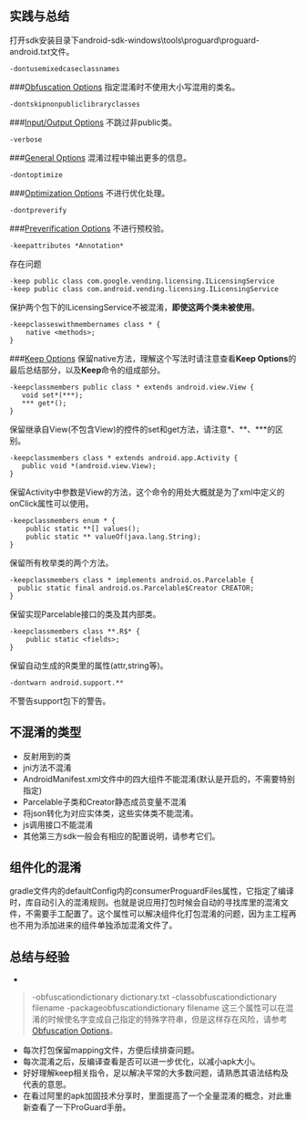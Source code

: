 ## 实践与总结
打开sdk安装目录下android-sdk-windows\tools\proguard\proguard-android.txt文件。
```
-dontusemixedcaseclassnames
```
###[Obfuscation Options](https://github.com/weeklynote/weeklymd/blob/master/proguard/obfuscation-options.md)
指定混淆时不使用大小写混用的类名。
```
-dontskipnonpubliclibraryclasses
```
###[Input/Output Options](https://github.com/weeklynote/weeklymd/blob/master/proguard/io-options.md)
不跳过非public类。
```
-verbose
```
###[General Options](https://github.com/weeklynote/weeklymd/blob/master/proguard/general-options.md)
混淆过程中输出更多的信息。
```
-dontoptimize
```
###[Optimization Options](https://github.com/weeklynote/weeklymd/blob/master/proguard/optimization-options.md)
不进行优化处理。
```
-dontpreverify
```
###[Preverification Options](https://github.com/weeklynote/weeklymd/blob/master/proguard/preverification-options.md)
不进行预校验。
```
-keepattributes *Annotation*
```
存在问题
```
-keep public class com.google.vending.licensing.ILicensingService
-keep public class com.android.vending.licensing.ILicensingService
```
保护两个包下的ILicensingService不被混淆，**即使这两个类未被使用**。
```
-keepclasseswithmembernames class * {
    native <methods>;
}
```
###[Keep Options](https://github.com/weeklynote/weeklymd/blob/master/proguard/keep-options.md)
保留native方法，理解这个写法时请注意查看**Keep Options**的最后总结部分，以及**Keep**命令的组成部分。
```
-keepclassmembers public class * extends android.view.View {
   void set*(***);
   *** get*();
}
```
保留继承自View(不包含View)的控件的set和get方法，请注意\*、\*\*、\*\*\*的区别。
```
-keepclassmembers class * extends android.app.Activity {
   public void *(android.view.View);
}
```
保留Activity中参数是View的方法，这个命令的用处大概就是为了xml中定义的onClick属性可以使用。
```
-keepclassmembers enum * {
    public static **[] values();
    public static ** valueOf(java.lang.String);
}
```
保留所有枚举类的两个方法。
```
-keepclassmembers class * implements android.os.Parcelable {
  public static final android.os.Parcelable$Creator CREATOR;
}
```
保留实现Parcelable接口的类及其内部类。
```
-keepclassmembers class **.R$* {
    public static <fields>;
}
```
保留自动生成的R类里的属性(attr,string等)。
```
-dontwarn android.support.**
```
不警告support包下的警告。

## 不混淆的类型
- 反射用到的类
- jni方法不混淆
- AndroidManifest.xml文件中的四大组件不能混淆(默认是开启的，不需要特别指定)
- Parcelable子类和Creator静态成员变量不混淆
- 将json转化为对应实体类，这些实体类不能混淆。
- js调用接口不能混淆
- 其他第三方sdk一般会有相应的配置说明，请参考它们。

## 组件化的混淆
gradle文件内的defaultConfig内的consumerProguardFiles属性，它指定了编译时，库自动引入的混淆规则。也就是说应用打包时候会自动的寻找库里的混淆文件，不需要手工配置了。这个属性可以解决组件化打包混淆的问题，因为主工程再也不用为添加进来的组件单独添加混淆文件了。
## 总结与经验
- 
> -obfuscationdictionary dictionary.txt
> -classobfuscationdictionary filename
> -packageobfuscationdictionary filename
> 这三个属性可以在混淆的时候使名字变成自己指定的特殊字符串，但是这样存在风险，请参考[Obfuscation Options](https://github.com/weeklynote/weeklymd/blob/master/proguard/obfuscation-options.md)。
- 每次打包保留mapping文件，方便后续排查问题。
- 每次混淆之后，反编译查看是否可以进一步优化，以减小apk大小。
- 好好理解keep相关指令，足以解决平常的大多数问题，请熟悉其语法结构及代表的意思。
- 在看过阿里的apk加固技术分享时，里面提高了一个全量混淆的概念，对此重新查看了一下ProGuard手册。









































